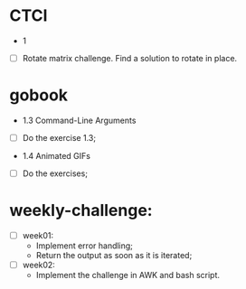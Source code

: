 # CTCI
* 1
- [ ] Rotate matrix challenge. Find a solution to rotate in place.

# gobook
* 1.3 Command-Line Arguments
- [ ] Do the exercise 1.3;
* 1.4 Animated GIFs
- [ ] Do the exercises;

# weekly-challenge:
* [ ] week01:
	* Implement error handling;
	* Return the output as soon as it is iterated;
* [ ] week02:
	* Implement the challenge in AWK and bash script.
